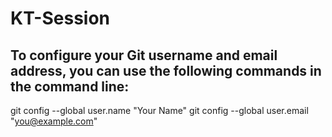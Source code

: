 # KT-Session

## To configure your Git username and email address, you can use the following commands in the command line: 
git config --global user.name "Your Name"
git config --global user.email "you@example.com"
